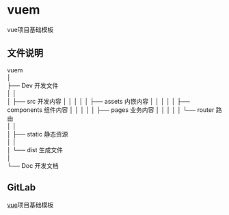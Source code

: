 # vuem

vue项目基础模板

## 文件说明

vuem  
│  
├── Dev 开发文件  
│  │  
│  ├── src 开发内容
│  │    │ 
│  │    ├── assets 内嵌内容
│  │    │ 
│  │    ├── components 组件内容
│  │    │
│  │    ├── pages 业务内容 
│  │    │
│  │    └── router 路由   
│  │  
│  ├── static 静态资源  
│  │  
│  └── dist 生成文件  
│  
└── Doc 开发文档  

## GitLab

[vue](http://gitlab.hztianque.com/f2e/vuem)项目基础模板


